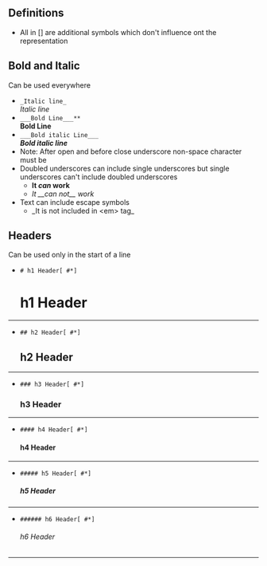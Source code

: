 ## Definitions
* All in [] are additional symbols which don't influence ont the representation

## Bold and Italic
Can be used everywhere
* `_Italic line_`<br>
_Italic line_
* `___Bold Line___**`<br>
**Bold Line**
* `___Bold italic Line___`<br>
***Bold italic line***
* Note: After open and before close underscore non-space character must be
* Doubled underscores can include single underscores but
single underscores can't include doubled underscores
    * __It _can_ work__
    * _It \_\_can not\_\_ work_
* Text can include escape symbols
    * \_It is not included in \<em> tag\_

## Headers
Can be used only in the start of a line
* `# h1 Header[ #*]`
    # h1 Header
---
* `## h2 Header[ #*]`
    ## h2 Header
---
* `### h3 Header[ #*]`
    ### h3 Header
---
* `#### h4 Header[ #*]`
    #### h4 Header
---
* `##### h5 Header[ #*]`
    ##### h5 Header
---
* `###### h6 Header[ #*]`
    ###### h6 Header
---
